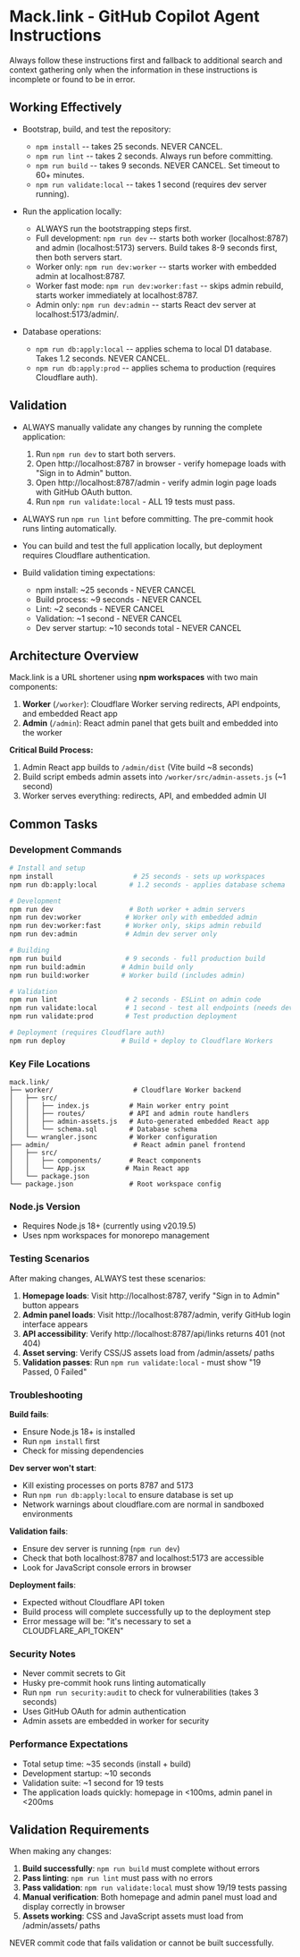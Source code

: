 # Mack.link - GitHub Copilot Agent Instructions

Always follow these instructions first and fallback to additional search and context gathering only when the information in these instructions is incomplete or found to be in error.

## Working Effectively

- Bootstrap, build, and test the repository:
  - `npm install` -- takes 25 seconds. NEVER CANCEL.
  - `npm run lint` -- takes 2 seconds. Always run before committing.
  - `npm run build` -- takes 9 seconds. NEVER CANCEL. Set timeout to 60+ minutes.
  - `npm run validate:local` -- takes 1 second (requires dev server running).

- Run the application locally:
  - ALWAYS run the bootstrapping steps first.
  - Full development: `npm run dev` -- starts both worker (localhost:8787) and admin (localhost:5173) servers. Build takes 8-9 seconds first, then both servers start.
  - Worker only: `npm run dev:worker` -- starts worker with embedded admin at localhost:8787.
  - Worker fast mode: `npm run dev:worker:fast` -- skips admin rebuild, starts worker immediately at localhost:8787.
  - Admin only: `npm run dev:admin` -- starts React dev server at localhost:5173/admin/.

- Database operations:
  - `npm run db:apply:local` -- applies schema to local D1 database. Takes 1.2 seconds. NEVER CANCEL.
  - `npm run db:apply:prod` -- applies schema to production (requires Cloudflare auth).

## Validation

- ALWAYS manually validate any changes by running the complete application:
  1. Run `npm run dev` to start both servers.
  2. Open http://localhost:8787 in browser - verify homepage loads with "Sign in to Admin" button.
  3. Open http://localhost:8787/admin - verify admin login page loads with GitHub OAuth button.
  4. Run `npm run validate:local` - ALL 19 tests must pass.

- ALWAYS run `npm run lint` before committing. The pre-commit hook runs linting automatically.

- You can build and test the full application locally, but deployment requires Cloudflare authentication.

- Build validation timing expectations:
  - npm install: ~25 seconds - NEVER CANCEL
  - Build process: ~9 seconds - NEVER CANCEL
  - Lint: ~2 seconds - NEVER CANCEL
  - Validation: ~1 second - NEVER CANCEL
  - Dev server startup: ~10 seconds total - NEVER CANCEL

## Architecture Overview

Mack.link is a URL shortener using **npm workspaces** with two main components:

1. **Worker** (`/worker`): Cloudflare Worker serving redirects, API endpoints, and embedded React app
2. **Admin** (`/admin`): React admin panel that gets built and embedded into the worker

**Critical Build Process:**
1. Admin React app builds to `/admin/dist` (Vite build ~8 seconds)
2. Build script embeds admin assets into `/worker/src/admin-assets.js` (~1 second)
3. Worker serves everything: redirects, API, and embedded admin UI

## Common Tasks

### Development Commands
```bash
# Install and setup
npm install                    # 25 seconds - sets up workspaces
npm run db:apply:local        # 1.2 seconds - applies database schema

# Development
npm run dev                   # Both worker + admin servers
npm run dev:worker           # Worker only with embedded admin
npm run dev:worker:fast      # Worker only, skips admin rebuild
npm run dev:admin            # Admin dev server only

# Building
npm run build                # 9 seconds - full production build
npm run build:admin         # Admin build only
npm run build:worker        # Worker build (includes admin)

# Validation
npm run lint                 # 2 seconds - ESLint on admin code
npm run validate:local       # 1 second - test all endpoints (needs dev server)
npm run validate:prod        # Test production deployment

# Deployment (requires Cloudflare auth)
npm run deploy              # Build + deploy to Cloudflare Workers
```

### Key File Locations
```
mack.link/
├── worker/                    # Cloudflare Worker backend
│   ├── src/
│   │   ├── index.js          # Main worker entry point
│   │   ├── routes/           # API and admin route handlers
│   │   ├── admin-assets.js   # Auto-generated embedded React app
│   │   └── schema.sql        # Database schema
│   └── wrangler.jsonc        # Worker configuration
├── admin/                     # React admin panel frontend
│   ├── src/
│   │   ├── components/       # React components
│   │   └── App.jsx          # Main React app
│   └── package.json
└── package.json              # Root workspace config
```

### Node.js Version
- Requires Node.js 18+ (currently using v20.19.5)
- Uses npm workspaces for monorepo management

### Testing Scenarios
After making changes, ALWAYS test these scenarios:
1. **Homepage loads**: Visit http://localhost:8787, verify "Sign in to Admin" button appears
2. **Admin panel loads**: Visit http://localhost:8787/admin, verify GitHub login interface appears
3. **API accessibility**: Verify http://localhost:8787/api/links returns 401 (not 404)
4. **Asset serving**: Verify CSS/JS assets load from /admin/assets/ paths
5. **Validation passes**: Run `npm run validate:local` - must show "19 Passed, 0 Failed"

### Troubleshooting

**Build fails**: 
- Ensure Node.js 18+ is installed
- Run `npm install` first
- Check for missing dependencies

**Dev server won't start**:
- Kill existing processes on ports 8787 and 5173
- Run `npm run db:apply:local` to ensure database is set up
- Network warnings about cloudflare.com are normal in sandboxed environments

**Validation fails**:
- Ensure dev server is running (`npm run dev`)
- Check that both localhost:8787 and localhost:5173 are accessible
- Look for JavaScript console errors in browser

**Deployment fails**:
- Expected without Cloudflare API token
- Build process will complete successfully up to the deployment step
- Error message will be: "it's necessary to set a CLOUDFLARE_API_TOKEN"

### Security Notes
- Never commit secrets to Git
- Husky pre-commit hook runs linting automatically
- Run `npm run security:audit` to check for vulnerabilities (takes 3 seconds)
- Uses GitHub OAuth for admin authentication
- Admin assets are embedded in worker for security

### Performance Expectations
- Total setup time: ~35 seconds (install + build)
- Development startup: ~10 seconds
- Validation suite: ~1 second for 19 tests
- The application loads quickly: homepage in <100ms, admin panel in <200ms

## Validation Requirements

When making any changes:

1. **Build successfully**: `npm run build` must complete without errors
2. **Pass linting**: `npm run lint` must pass with no errors
3. **Pass validation**: `npm run validate:local` must show 19/19 tests passing
4. **Manual verification**: Both homepage and admin panel must load and display correctly in browser
5. **Assets working**: CSS and JavaScript assets must load from /admin/assets/ paths

NEVER commit code that fails validation or cannot be built successfully.